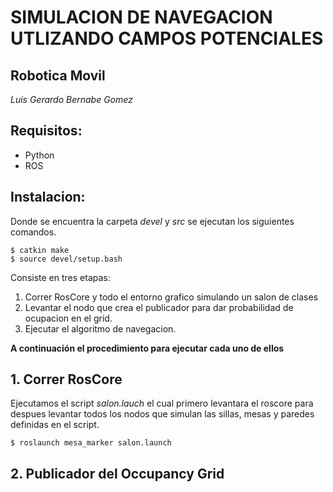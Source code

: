 #   SIMULACION DE NAVEGACION UTLIZANDO CAMPOS POTENCIALES
##  Robotica Movil

_Luis Gerardo Bernabe Gomez_

## Requisitos:
- Python
- ROS

## Instalacion:
Donde se encuentra la carpeta _devel_ y _src_ se ejecutan los siguientes comandos. 

```
$ catkin make
$ source devel/setup.bash
```

Consiste en tres etapas: 

1. Correr RosCore y todo el entorno grafico simulando un salon de clases
2. Levantar el nodo que crea el publicador para dar probabilidad de ocupacion en el grid.
3. Ejecutar el algoritmo de navegacion.  

__A continuación el procedimiento para ejecutar cada uno de ellos__ 

## 1. Correr RosCore

Ejecutamos el script _salon.lauch_ el cual primero levantara el roscore para despues levantar 
todos los nodos que simulan las sillas, mesas y paredes definidas en el script. 
```
$ roslaunch mesa_marker salon.launch

```

## 2. Publicador del Occupancy Grid
 
